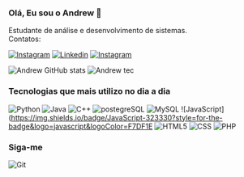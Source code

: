 ### Olá, Eu sou o Andrew 👋
 Estudante de análise e desenvolvimento de sistemas. \
 Contatos:

[![Instagram](	https://img.shields.io/badge/WhatsApp-25D366?style=for-the-badge&logo=whatsapp&logoColor=white)](https://wa.me/5521969565845)
[![Linkedin](https://img.shields.io/badge/LinkedIn-0077B5?style=for-the-badge&logo=linkedin&logoColor=white)](https://www.linkedin.com/in/andrew-machado-dias-de-jesus-22420a18b/)
[![Instagram](	https://img.shields.io/badge/Instagram-E4405F?style=for-the-badge&logo=instagram&logoColor=white)](https://www.instagram.com/_andrewjesus/)


![Andrew GitHub stats](https://github-readme-stats.vercel.app/api?username=andrewdejesus&show_icons=true&theme=onedark)
![Andrew tec](https://github-readme-stats.vercel.app/api/top-langs/?username=andrewdejesus&theme=blue-green)

### Tecnologias que mais utilizo no dia a dia

![Python](https://img.shields.io/badge/Python-3776AB?style=for-the-badge&logo=python&logoColor=white)
![Java](https://img.shields.io/badge/Java-ED8B00?style=for-the-badge&logo=java&logoColor=white)
![C++](https://img.shields.io/badge/C%2B%2B-00599C?style=for-the-badge&logo=c%2B%2B&logoColor=white)
![postegreSQL](https://img.shields.io/badge/PostgreSQL-316192?style=for-the-badge&logo=postgresql&logoColor=white)
![MySQL](https://img.shields.io/badge/MySQL-00000F?style=for-the-badge&logo=mysql&logoColor=white)
![JavaScript](https://img.shields.io/badge/JavaScript-323330?style=for-the-badge&logo=javascript&logoColor=F7DF1E
![HTML5](https://img.shields.io/badge/HTML-239120?style=for-the-badge&logo=html5&logoColor=white)
![CSS](https://img.shields.io/badge/CSS-239120?&style=for-the-badge&logo=css3&logoColor=white)
![PHP](	https://img.shields.io/badge/PHP-777BB4?style=for-the-badge&logo=php&logoColor=white)

### Siga-me
![Git](https://img.shields.io/github/followers/andrewdejesus.svg?style=social&label=Follow&maxAge=2592000)

